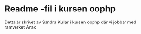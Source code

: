 Readme -fil i kursen oophp
===========================

Detta är skrivet av Sandra Kullar i kursen oophp där vi jobbar med ramverket Anax
